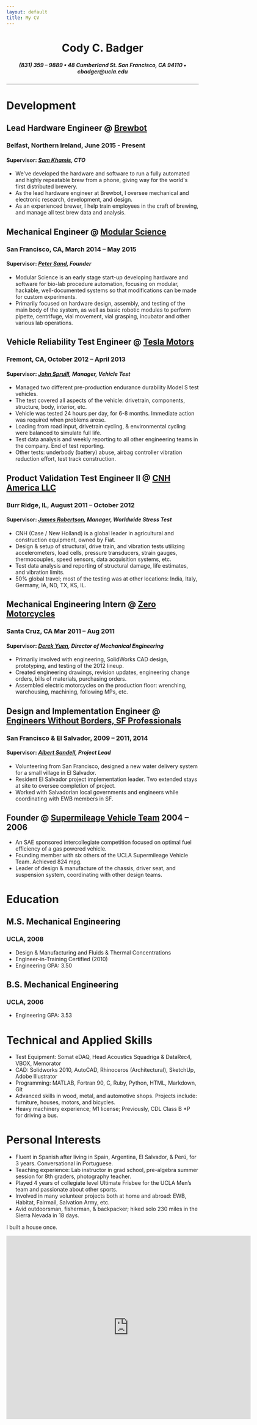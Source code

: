 ```yaml
---
layout: default
title: My CV
---
```


<center><h1 class="header">Cody C. Badger</h1></center>
<center><h5>(831) 359 – 9889 ▪ 48 Cumberland St. San Francisco, CA 94110 ▪ cbadger@ucla.edu</h5></center>

---

# Development

## Lead Hardware Engineer @ [Brewbot](http://www.brewbot.io)

### Belfast, Northern Ireland, June 2015 - Present

#### Supervisor: *[Sam Khamis](https://www.linkedin.com/in/samuel-khamis-3096688), CTO*

* We've developed the hardware and software to run a fully automated and highly repeatable brew from a phone, giving way for the world's first distributed brewery.
* As the lead hardware engineer at Brewbot, I oversee mechanical and electronic research, development, and design.
* As an experienced brewer, I help train employees in the craft of brewing, and manage all test brew data and analysis.

## Mechanical Engineer @ [Modular Science](http://www.modularscience.com)

### San Francisco, CA, March 2014 – May 2015

#### Supervisor: *[Peter Sand](https://www.linkedin.com/in/petersand), Founder*

* Modular Science is an early stage start-up developing hardware and software for bio-lab procedure automation, focusing on modular, hackable, well-documented systems so that modifications can be made for custom experiments.
* Primarily focused on hardware design, assembly, and testing of the main body of the system, as well as basic robotic modules to perform pipette, centrifuge, vial movement, vial grasping, incubator and other various lab operations.

## Vehicle Reliability Test Engineer @ [Tesla Motors](http://www.teslamotors.com)

### Fremont, CA, October 2012 – April 2013

#### Supervisor: *[John Spruill](https://www.linkedin.com/in/john-spruill-6a620511), Manager, Vehicle Test*

* Managed two different pre-production endurance durability Model S test vehicles.
* The test covered all aspects of the vehicle: drivetrain, components, structure, body, interior, etc.
* Vehicle was tested 24 hours per day, for 6-8 months. Immediate action was required when problems arose.
* Loading from road input, drivetrain cycling, & environmental cycling were balanced to simulate full life.
* Test data analysis and weekly reporting to all other engineering teams in the company. End of test reporting.
* Other tests: underbody (battery) abuse, airbag controller vibration reduction effort, test track construction.

## Product Validation Test Engineer II @ [CNH America LLC](http://www.CNH.com)

### Burr Ridge, IL, August 2011 – October 2012

#### Supervisor: *[James Robertson](https://www.linkedin.com/in/bea-and-jim-robertson-70a1202a), Manager, Worldwide Stress Test*

* CNH (Case / New Holland) is a global leader in agricultural and construction equipment, owned by Fiat.
* Design & setup of structural, drive train, and vibration tests utilizing accelerometers, load cells, pressure transducers, strain gauges, thermocouples, speed sensors, data acquisition systems, etc.
* Test data analysis and reporting of structural damage, life estimates, and vibration limits.
* 50% global travel; most of the testing was at other locations: India, Italy, Germany, IA, ND, TX, KS, IL.

## Mechanical Engineering Intern @ [Zero Motorcycles](http://www.zeromotorcycles.com)

### Santa Cruz, CA Mar 2011 – Aug 2011

#### Supervisor: *[Derek Yuen](https://www.linkedin.com/in/derek-yuen-13083411), Director of Mechanical Engineering*

* Primarily involved with engineering, SolidWorks CAD design, prototyping, and testing of the 2012 lineup.
* Created engineering drawings, revision updates, engineering change orders, bills of materials, purchasing orders.
* Assembled electric motorcycles on the production floor: wrenching, warehousing, machining, following MPs, etc.

## Design and Implementation Engineer @ [Engineers Without Borders, SF Professionals](http://ewb-sfp.org/)

### San Francisco & El Salvador, 2009 – 2011, 2014

#### Supervisor: *[Albert Sandell](http://www.loopnet.com/profile/8083659940/Bert-Sandell/Listings/), Project Lead*

* Volunteering from San Francisco, designed a new water delivery system for a small village in El Salvador.
* Resident El Salvador project implementation leader. Two extended stays at site to oversee completion of project.
* Worked with Salvadorian local governments and engineers while coordinating with EWB members in SF.

## Founder @ [Supermileage Vehicle Team](http://uclaracing.org/supermileage/) 2004 – 2006

* An SAE sponsored intercollegiate competition focused on optimal fuel efficiency of a gas powered vehicle.
* Founding member with six others of the UCLA Supermileage Vehicle Team. Achieved 824 mpg.
* Leader of design & manufacture of the chassis, driver seat, and suspension system, coordinating with other design teams.

# Education

## M.S. Mechanical Engineering

### UCLA, 2008

* Design & Manufacturing and Fluids & Thermal Concentrations
* Engineer-in-Training Certified (2010)
* Engineering GPA: 3.50

## B.S. Mechanical Engineering

### UCLA, 2006

* Engineering GPA: 3.53

# Technical and Applied Skills

* Test Equipment: Somat eDAQ, Head Acoustics Squadriga & DataRec4, VBOX, Memorator
* CAD: Solidworks 2010, AutoCAD, Rhinoceros (Architectural), SketchUp, Adobe Illustrator
* Programming: MATLAB, Fortran 90, C, Ruby, Python, HTML, Markdown, Git
* Advanced skills in wood, metal, and automotive shops. Projects include: furniture, houses, motors, and bicycles.
* Heavy machinery experience; M1 license; Previously, CDL Class B *P for driving a bus.

# Personal Interests

* Fluent in Spanish after living in Spain, Argentina, El Salvador, & Perú, for 3 years. Conversational in Portuguese.
* Teaching experience: Lab instructor in grad school, pre-algebra summer session for 8th graders, photography teacher.
* Played 4 years of collegiate level Ultimate Frisbee for the UCLA Men’s team and passionate about other sports.
* Involved in many volunteer projects both at home and abroad: EWB, Habitat, Fairmail, Salvation Army, etc.
* Avid outdoorsman, fisherman, & backpacker; hiked solo 230 miles in the Sierra Nevada in 18 days.

I built a house once.

<center><iframe width="640" height="480" src="https://www.youtube-nocookie.com/embed/WWfQMmbPybI?rel=0&amp;controls=0&amp;showinfo=0" frameborder="0" allowfullscreen></iframe></center>
